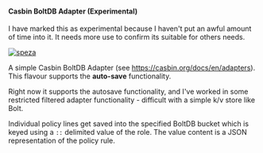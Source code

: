 #### Casbin BoltDB Adapter (Experimental)

I have marked this as experimental because I haven't put an awful amount of time into it. It needs more use to confirm its suitable for others needs.

[![speza](https://circleci.com/gh/speza/casbin-bolt-adapter.svg?style=svg)](https://app.circleci.com/pipelines/github/speza/casbin-bolt-adapter)

A simple Casbin BoltDB Adapter (see https://casbin.org/docs/en/adapters).
This flavour supports the **auto-save** functionality.

Right now it supports the autosave functionality, and I've worked in some restricted filtered adapter functionality - difficult with a simple k/v store like Bolt.

Individual policy lines get saved into the specified BoltDB bucket which is keyed using a `::` delimited value of the
role. The value content is a JSON representation of the policy rule.
